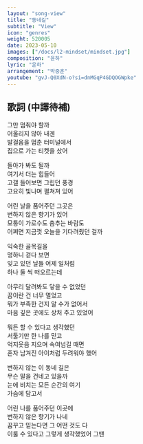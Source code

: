 ```yaml
---
layout: "song-view"
title: "동네길"
subtitle: "View"
icon: "genres"
weight: 520005
date: 2023-05-10
images: ["/docs/l2-mindset/mindset.jpg"]
composition: "윤하"
lyric: "윤하"
arrangement: "박중훈"
youtube: "gvJ-Q0XdN-o?si=dnMGqP4GDQOGWpke"
---
```


## 歌詞 (中譯待補)

그만 멈춰야 할까  
어울리지 않아 내겐  
발걸음을 멈춘 터미널에서  
집으로 가는 티켓을 샀어  

돌아가 봐도 될까  
여기서 더는 힘들어  
고갤 들어보면 그립던 풍경  
고요히 빛나며 펼쳐져 있어  

어린 날을 품어주던 그곳은  
변하지 않은 향기가 있어  
모퉁이 가로수도 춤추는 바람도  
어쩌면 지금껏 오늘을 기다려줬던 걸까  

익숙한 골목길을  
멍하니 걷다 보면  
잊고 있던 날들 어제 일처럼  
하나 둘 씩 떠오르는데  

아무리 달려봐도 닿을 수 없었던  
꿈이란 건 너무 멀었고  
뭐가 부족한 건지 알 수가 없어서  
마음 깊은 곳에도 상처 주고 있었어  

뭐든 할 수 있다고 생각했던  
서툴기만 한 나를 믿고  
억지웃음 지으며 속여넘길 때면  
혼자 남겨진 아이처럼 두려워야 했어  

변하지 않는 이 동네 길은  
무슨 말을 건네고 있을까  
눈에 비치는 모든 순간의 여기  
가슴에 담고서  

어린 나를 품어주던 이곳에  
변하지 않은 향기가 나네  
꿈꾸고 믿는다면 그 어떤 것도 다  
이룰 수 있다고 그렇게 생각했었어 그땐  
